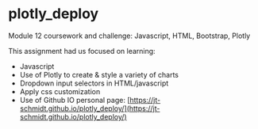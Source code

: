 # plotly_deploy
Module 12 coursework and challenge:  Javascript, HTML, Bootstrap, Plotly

This assignment had us focused on learning:
- Javascript
- Use of Plotly to create & style a variety of charts
- Dropdown input selectors in HTML/javascript
- Apply css customization
- Use of Github IO personal page: [https://jt-schmidt.github.io/plotly_deploy/](https://jt-schmidt.github.io/plotly_deploy/)
